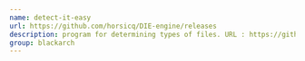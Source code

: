 ```yaml
---
name: detect-it-easy
url: https://github.com/horsicq/DIE-engine/releases
description: program for determining types of files. URL : https://github.com/horsicq/DIE-engine/releases Groups : blackarch blackarch-binary blackarch-reversing
group: blackarch
---
```

